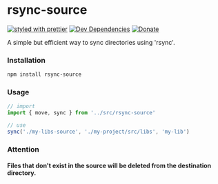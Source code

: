 # rsync-source

[![styled with prettier](https://img.shields.io/badge/styled_with-prettier-ff69b4.svg)](https://github.com/prettier/prettier)
[![Dev Dependencies](https://david-dm.org/dan2dev/rsync-source/dev-status.svg)](https://david-dm.org/dan2dev/rsync-source?type=dev)
[![Donate](https://img.shields.io/badge/donate-paypal-blue.svg)](https://paypal.me/dan2dev)

A simple but efficient way to sync directories using 'rsync'.

### Installation

```bash
npm install rsync-source
```

### Usage

```typescript
// import
import { move, sync } from '../src/rsync-source'

// use
sync('./my-libs-source', './my-project/src/libs', 'my-lib')
```

### Attention

#### Files that don't exist in the source will be deleted from the destination directory.
